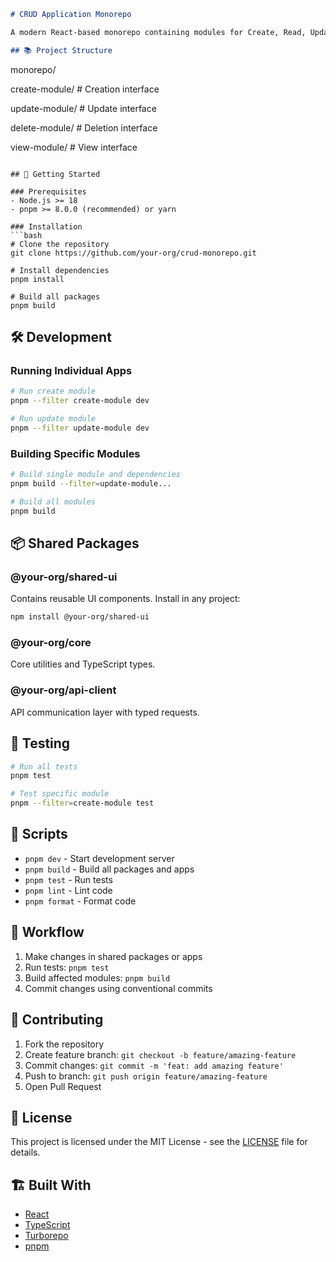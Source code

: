 

```markdown
# CRUD Application Monorepo

A modern React-based monorepo containing modules for Create, Read, Update, and Delete operations.

## 📚 Project Structure

```
monorepo/

  create-module/  # Creation interface

  update-module/  # Update interface

  delete-module/  # Deletion interface

  view-module/    # View interface

```

## 🚀 Getting Started

### Prerequisites
- Node.js >= 18
- pnpm >= 8.0.0 (recommended) or yarn

### Installation
```bash
# Clone the repository
git clone https://github.com/your-org/crud-monorepo.git

# Install dependencies
pnpm install

# Build all packages
pnpm build
```

## 🛠️ Development

### Running Individual Apps
```bash
# Run create module
pnpm --filter create-module dev

# Run update module
pnpm --filter update-module dev
```

### Building Specific Modules
```bash
# Build single module and dependencies
pnpm build --filter=update-module...

# Build all modules
pnpm build
```

## 📦 Shared Packages

### @your-org/shared-ui
Contains reusable UI components. Install in any project:
```bash
npm install @your-org/shared-ui
```

### @your-org/core
Core utilities and TypeScript types.

### @your-org/api-client
API communication layer with typed requests.

## 🧪 Testing
```bash
# Run all tests
pnpm test

# Test specific module
pnpm --filter=create-module test
```

## 📝 Scripts

- `pnpm dev` - Start development server
- `pnpm build` - Build all packages and apps
- `pnpm test` - Run tests
- `pnpm lint` - Lint code
- `pnpm format` - Format code

## 🔄 Workflow

1. Make changes in shared packages or apps
2. Run tests: `pnpm test`
3. Build affected modules: `pnpm build`
4. Commit changes using conventional commits

## 🤝 Contributing

1. Fork the repository
2. Create feature branch: `git checkout -b feature/amazing-feature`
3. Commit changes: `git commit -m 'feat: add amazing feature'`
4. Push to branch: `git push origin feature/amazing-feature`
5. Open Pull Request

## 📄 License

This project is licensed under the MIT License - see the [LICENSE](LICENSE) file for details.

## 🏗️ Built With

- [React](https://reactjs.org/)
- [TypeScript](https://www.typescriptlang.org/)
- [Turborepo](https://turborepo.org/)
- [pnpm](https://pnpm.io/)

